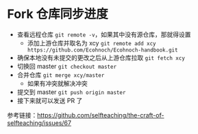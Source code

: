 # Fork 仓库同步进度

- 查看远程仓库 `git remote -v`，如果其中没有源仓库，那就得设置
    - 添加上游仓库并取名为 xcy `git remote add xcy https://github.com/Ecohnoch/Ecohnoch-handbook.git`
- 确保本地没有未提交的更改之后从上游仓库拉取 `git fetch xcy`
- 切换回 master `git checkout master`
- 合并仓库 `git merge xcy/master`
    - 如果有冲突就解决冲突
- 提交到 master `git push origin master`
- 接下来就可以发送 PR 了

参考链接：https://github.com/selfteaching/the-craft-of-selfteaching/issues/67